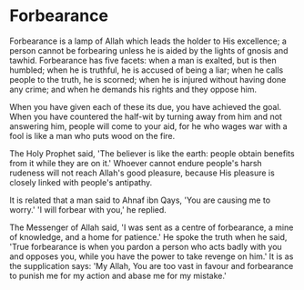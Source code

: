 Forbearance
===========

Forbearance is a lamp of Allah which leads the holder to His
excellence; a person cannot be forbearing unless he is aided by the
lights of gnosis and tawhid. Forbearance has five facets: when a man is
exalted, but is then humbled; when he is truthful, he is accused of
being a liar; when he calls people to the truth, he is scorned; when he
is injured without having done any crime; and when he demands his rights
and they oppose him.

When you have given each of these its due, you have achieved the goal.
When you have countered the half-wit by turning away from him and not
answering him, people will come to your aid, for he who wages war with a
fool is like a man who puts wood on the fire.

The Holy Prophet said, 'The believer is like the earth: people obtain
benefits from it while they are on it.' Whoever cannot endure people's
harsh rudeness will not reach Allah's good pleasure, because His
pleasure is closely linked with people's antipathy.

It is related that a man said to Ahnaf ibn Qays, 'You are causing me to
worry.' 'I will forbear with you,' he replied.

The Messenger of Allah said, 'I was sent as a centre of forbearance, a
mine of knowledge, and a home for patience.' He spoke the truth when he
said, 'True forbearance is when you pardon a person who acts badly with
you and opposes you, while you have the power to take revenge on him.'
It is as the supplication says: 'My Allah, You are too vast in favour
and forbearance to punish me for my action and abase me for my mistake.'


